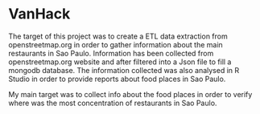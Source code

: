 # VanHack

The target of this project was to create a ETL data extraction from openstreetmap.org in order to gather information about the main restaurants in Sao Paulo.
Information has been collected from openstreetmap.org website and after filtered into a Json file  to fill  a mongodb database.
The information collected was also analysed in R Studio in order to provide reports about food places in Sao Paulo.

My main target was to collect info about the food places in order to verify where was the most concentration of restaurants in Sao Paulo. 
